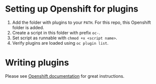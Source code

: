 # Setting up Openshift for plugins
1. Add the folder with plugins to your `PATH`. For this repo, this Openshift folder is added.
2. Create a script in this folder with prefix `oc-`.
3. Set script as runnable with `chmod +x <script name>`.
4. Verify plugins are loaded using `oc plugin list`.

# Writing plugins
Please see [Openshift documentation](https://docs.openshift.com/container-platform/4.11/cli_reference/openshift_cli/extending-cli-plugins.html) for great instructions.

